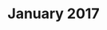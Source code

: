 ---
title: January 2017
showTitle: true
showOnHomepage: true
image: /img/drawings/purtyhur.jpg
materials: colored pencils, pencil, copic marker
description:
---